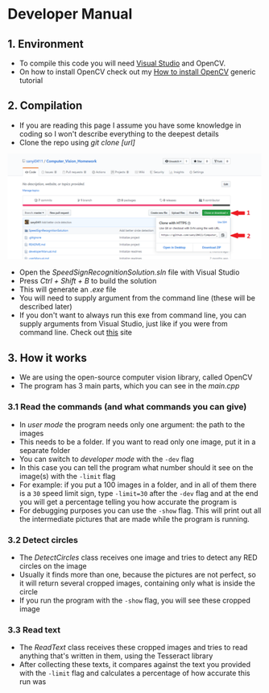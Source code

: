 # Developer Manual

## 1. Environment
- To compile this code you will need [Visual Studio](https://visualstudio.microsoft.com/downloads/) and OpenCV.
- On how to install OpenCV check out my [How to install OpenCV](https://github.com/sanyi0411/Tutorials/tree/master/How%20to%20install%20OpenCV) generic tutorial

## 2. Compilation
- If you are reading this page I assume you have some knowledge in coding so I won't describe everything to the deepest details
- Clone the repo using *git clone [url]*

![](images/d1.png)

- Open the *SpeedSignRecognitionSolution.sln* file with Visual Studio
- Press *Ctrl + Shift + B* to build the solution
- This will generate an *.exe* file
- You will need to supply argument from the command line (these will be described later)
- If you don't want to always run this exe from command line, you can supply arguments from Visual Studio, just like if you were from command line. Check out [this](https://dailydotnettips.com/how-to-pass-command-line-arguments-using-visual-studio/) site

## 3. How it works
- We are using the open-source computer vision library, called OpenCV
- The program has 3 main parts, which you can see in the *main.cpp*

### 3.1 Read the commands (and what commands you can give)
- In *user mode* the program needs only one argument: the path to the images
- This needs to be a folder. If you want to read only one image, put it in a separate folder
- You can switch to *developer mode* with the `-dev` flag
- In this case you can tell the program what number should it see on the image(s) with the `-limit` flag
- For example: if you put a 100 images in a folder, and in all of them there is a `30` speed limit sign, type `-limit=30` after the `-dev` flag and at the end you will get a percentage telling you how accurate the program is
- For debugging purposes you can use the `-show` flag. This will print out all the intermediate pictures that are made while the program is running.

### 3.2 Detect circles
- The *DetectCircles* class receives one image and tries to detect any RED circles on the image
- Usually it finds more than one, because the pictures are not perfect, so it will return several cropped images, containing only what is inside the circle
- If you run the program with the `-show` flag, you will see these cropped image

### 3.3 Read text
- The *ReadText* class receives these cropped images and tries to read anything that's written in them, using the Tesseract library
- After collecting these texts, it compares against the text you provided with the `-limit` flag and calculates a percentage of how accurate this run was
